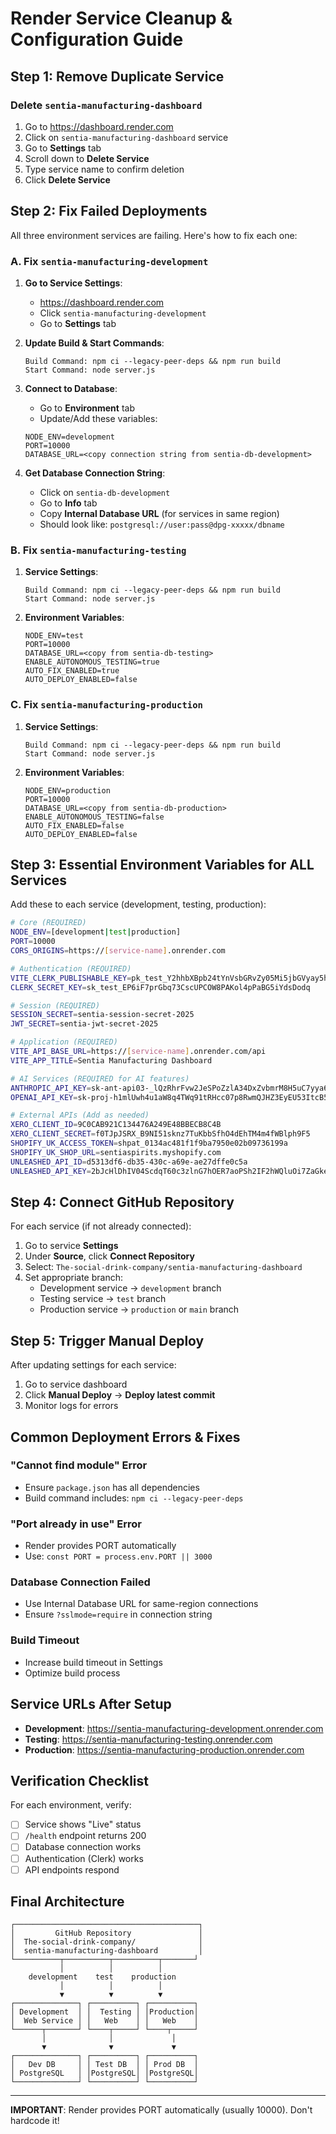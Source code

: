 # Render Service Cleanup & Configuration Guide

## Step 1: Remove Duplicate Service

### Delete `sentia-manufacturing-dashboard`
1. Go to https://dashboard.render.com
2. Click on `sentia-manufacturing-dashboard` service
3. Go to **Settings** tab
4. Scroll down to **Delete Service**
5. Type service name to confirm deletion
6. Click **Delete Service**

## Step 2: Fix Failed Deployments

All three environment services are failing. Here's how to fix each one:

### A. Fix `sentia-manufacturing-development`

1. **Go to Service Settings**:
   - https://dashboard.render.com
   - Click `sentia-manufacturing-development`
   - Go to **Settings** tab

2. **Update Build & Start Commands**:
   ```
   Build Command: npm ci --legacy-peer-deps && npm run build
   Start Command: node server.js
   ```

3. **Connect to Database**:
   - Go to **Environment** tab
   - Update/Add these variables:
   ```
   NODE_ENV=development
   PORT=10000
   DATABASE_URL=<copy connection string from sentia-db-development>
   ```

4. **Get Database Connection String**:
   - Click on `sentia-db-development`
   - Go to **Info** tab
   - Copy **Internal Database URL** (for services in same region)
   - Should look like: `postgresql://user:pass@dpg-xxxxx/dbname`

### B. Fix `sentia-manufacturing-testing`

1. **Service Settings**:
   ```
   Build Command: npm ci --legacy-peer-deps && npm run build
   Start Command: node server.js
   ```

2. **Environment Variables**:
   ```
   NODE_ENV=test
   PORT=10000
   DATABASE_URL=<copy from sentia-db-testing>
   ENABLE_AUTONOMOUS_TESTING=true
   AUTO_FIX_ENABLED=true
   AUTO_DEPLOY_ENABLED=false
   ```

### C. Fix `sentia-manufacturing-production`

1. **Service Settings**:
   ```
   Build Command: npm ci --legacy-peer-deps && npm run build
   Start Command: node server.js
   ```

2. **Environment Variables**:
   ```
   NODE_ENV=production
   PORT=10000
   DATABASE_URL=<copy from sentia-db-production>
   ENABLE_AUTONOMOUS_TESTING=false
   AUTO_FIX_ENABLED=false
   AUTO_DEPLOY_ENABLED=false
   ```

## Step 3: Essential Environment Variables for ALL Services

Add these to each service (development, testing, production):

```bash
# Core (REQUIRED)
NODE_ENV=[development|test|production]
PORT=10000
CORS_ORIGINS=https://[service-name].onrender.com

# Authentication (REQUIRED)
VITE_CLERK_PUBLISHABLE_KEY=pk_test_Y2hhbXBpb24tYnVsbGRvZy05Mi5jbGVyay5hY2NvdW50cy5kZXYk
CLERK_SECRET_KEY=sk_test_EP6iF7prGbq73CscUPCOW8PAKol4pPaBG5iYdsDodq

# Session (REQUIRED)
SESSION_SECRET=sentia-session-secret-2025
JWT_SECRET=sentia-jwt-secret-2025

# Application (REQUIRED)
VITE_API_BASE_URL=https://[service-name].onrender.com/api
VITE_APP_TITLE=Sentia Manufacturing Dashboard

# AI Services (REQUIRED for AI features)
ANTHROPIC_API_KEY=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
OPENAI_API_KEY=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

# External APIs (Add as needed)
XERO_CLIENT_ID=9C0CAB921C134476A249E48BBECB8C4B
XERO_CLIENT_SECRET=f0TJpJSRX_B9NI51sknz7TuKbbSfhO4dEhTM4m4fWBlph9F5
SHOPIFY_UK_ACCESS_TOKEN=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
SHOPIFY_UK_SHOP_URL=sentiaspirits.myshopify.com
UNLEASHED_API_ID=d5313df6-db35-430c-a69e-ae27dffe0c5a
UNLEASHED_API_KEY=2bJcHlDhIV04ScdqT60c3zlnG7hOER7aoPSh2IF2hWQluOi7ZaGkeu4SGeseYexAqOGfcRmyl9c6QYueJHyQ==
```

## Step 4: Connect GitHub Repository

For each service (if not already connected):

1. Go to service **Settings**
2. Under **Source**, click **Connect Repository**
3. Select: `The-social-drink-company/sentia-manufacturing-dashboard`
4. Set appropriate branch:
   - Development service → `development` branch
   - Testing service → `test` branch
   - Production service → `production` or `main` branch

## Step 5: Trigger Manual Deploy

After updating settings for each service:

1. Go to service dashboard
2. Click **Manual Deploy** → **Deploy latest commit**
3. Monitor logs for errors

## Common Deployment Errors & Fixes

### "Cannot find module" Error
- Ensure `package.json` has all dependencies
- Build command includes: `npm ci --legacy-peer-deps`

### "Port already in use" Error
- Render provides PORT automatically
- Use: `const PORT = process.env.PORT || 3000`

### Database Connection Failed
- Use Internal Database URL for same-region connections
- Ensure `?sslmode=require` in connection string

### Build Timeout
- Increase build timeout in Settings
- Optimize build process

## Service URLs After Setup

- **Development**: https://sentia-manufacturing-development.onrender.com
- **Testing**: https://sentia-manufacturing-testing.onrender.com
- **Production**: https://sentia-manufacturing-production.onrender.com

## Verification Checklist

For each environment, verify:
- [ ] Service shows "Live" status
- [ ] `/health` endpoint returns 200
- [ ] Database connection works
- [ ] Authentication (Clerk) works
- [ ] API endpoints respond

## Final Architecture

```
┌─────────────────────────────────────────┐
│         GitHub Repository               │
│  The-social-drink-company/              │
│  sentia-manufacturing-dashboard         │
└──────────┬──────────┬──────────┬───────┘
           │          │          │
    development    test    production
           │          │          │
           ▼          ▼          ▼
┌──────────────┐ ┌──────────┐ ┌──────────┐
│ Development  │ │  Testing │ │Production│
│  Web Service │ │   Web    │ │   Web    │
└──────┬───────┘ └────┬─────┘ └────┬─────┘
       │              │             │
       ▼              ▼             ▼
┌──────────────┐ ┌──────────┐ ┌──────────┐
│   Dev DB     │ │ Test DB  │ │ Prod DB  │
│ PostgreSQL   │ │PostgreSQL│ │PostgreSQL│
└──────────────┘ └──────────┘ └──────────┘
```

---

**IMPORTANT**: Render provides PORT automatically (usually 10000). Don't hardcode it!